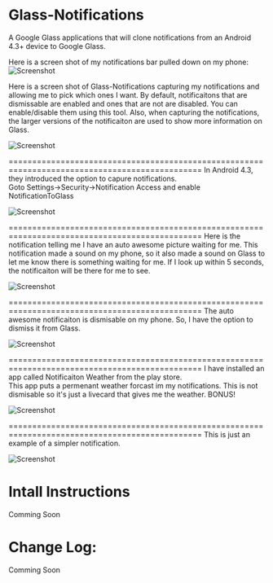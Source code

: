 Glass-Notifications
===================
A Google Glass applications that will clone notifications from an 
Android 4.3+ device to Google Glass.

Here is a screen shot of my notifications bar pulled down on my phone:
![Screenshot](https://github.com/TheMasterBaron/Glass-Notifications/blob/master/screenshots/phone-notifications.png?raw=true)

Here is a screen shot of Glass-Notifications capturing my notifications 
and allowing me to pick which ones I want.  By default, notificaitons that 
are dismissable are enabled and ones that are not are disabled.  You can 
enable/disable them using this tool.  Also, when capturing the notifications, 
the larger versions of the notificaiton are used to show more information on Glass.

![Screenshot](https://github.com/TheMasterBaron/Glass-Notifications/blob/master/screenshots/phone-captured-notifications.png?raw=true)

===============================================================================================
In Android 4.3, they introduced the option to capure notifications.  
Goto Settings->Security->Notification Access and enable NotificationToGlass

![Screenshot](https://github.com/TheMasterBaron/Glass-Notifications/blob/master/screenshots/phone-notification-access.png?raw=true)

===============================================================================================
Here is the notification telling me I have an auto awesome picture waiting 
for me.  This notification made a sound on my phone, so it also made a sound 
on Glass to let me know there is something waiting for me.  If I look up 
within 5 seconds, the notificaiton will be there for me to see.

![Screenshot](https://github.com/TheMasterBaron/Glass-Notifications/blob/master/screenshots/glass-autoawesome.png?raw=true)

===============================================================================================
The auto awesome notificaiton is dismisable on my phone.  So, I have the 
option to dismiss it from Glass.

![Screenshot](https://github.com/TheMasterBaron/Glass-Notifications/blob/master/screenshots/glass-autoawesome-dismiss.png?raw=true)

===============================================================================================
I have installed an app called Notificaiton Weather from the play store.  
This app puts a permenant weather forcast im my notifications.  This is 
not dismisable so it's just a livecard that gives me the weather. BONUS!

![Screenshot](https://github.com/TheMasterBaron/Glass-Notifications/blob/master/screenshots/glass-weather.png?raw=true)

===============================================================================================
This is just an example of a simpler notification.

![Screenshot](https://github.com/TheMasterBaron/Glass-Notifications/blob/master/screenshots/glass-small.png?raw=true)




Intall Instructions
===================
Comming Soon  

Change Log:
===========
Comming Soon  
